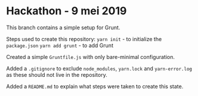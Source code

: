 # Hackathon - 9 mei 2019

This branch contains a simple setup for Grunt.

Steps used to create this repository:
`yarn init` - to initialize the `package.json`
`yarn add grunt` - to add Grunt

Created a simple `Gruntfile.js` with only bare-minimal configuration.

Added a `.gitignore` to exclude `node_modules`, `yarn.lock` and `yarn-error.log` as these should not live in the repository.

Added a `README.md` to explain what steps were taken to create this state.
